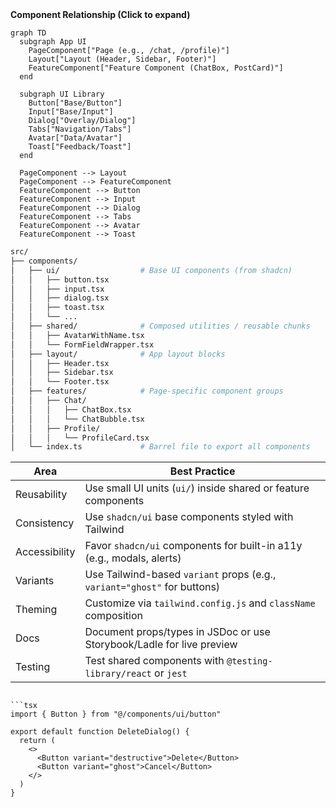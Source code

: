 <summary><strong>Component Relationship (Click to expand)</strong></summary>


```mermaid
graph TD
  subgraph App UI
    PageComponent["Page (e.g., /chat, /profile)"]
    Layout["Layout (Header, Sidebar, Footer)"]
    FeatureComponent["Feature Component (ChatBox, PostCard)"]
  end

  subgraph UI Library
    Button["Base/Button"]
    Input["Base/Input"]
    Dialog["Overlay/Dialog"]
    Tabs["Navigation/Tabs"]
    Avatar["Data/Avatar"]
    Toast["Feedback/Toast"]
  end

  PageComponent --> Layout
  PageComponent --> FeatureComponent
  FeatureComponent --> Button
  FeatureComponent --> Input
  FeatureComponent --> Dialog
  FeatureComponent --> Tabs
  FeatureComponent --> Avatar
  FeatureComponent --> Toast
```

```bash
src/
├── components/
│   ├── ui/                  # Base UI components (from shadcn)
│   │   ├── button.tsx
│   │   ├── input.tsx
│   │   ├── dialog.tsx
│   │   ├── toast.tsx
│   │   └── ...
│   ├── shared/              # Composed utilities / reusable chunks
│   │   ├── AvatarWithName.tsx
│   │   └── FormFieldWrapper.tsx
│   ├── layout/              # App layout blocks
│   │   ├── Header.tsx
│   │   ├── Sidebar.tsx
│   │   └── Footer.tsx
│   ├── features/            # Page-specific component groups
│   │   ├── Chat/
│   │   │   ├── ChatBox.tsx
│   │   │   └── ChatBubble.tsx
│   │   ├── Profile/
│   │   │   └── ProfileCard.tsx
│   └── index.ts             # Barrel file to export all components
```

| Area            | Best Practice                                                                 |
|-----------------|-------------------------------------------------------------------------------|
| Reusability     | Use small UI units (`ui/`) inside shared or feature components                |
| Consistency     | Use `shadcn/ui` base components styled with Tailwind                          |
| Accessibility   | Favor `shadcn/ui` components for built-in a11y (e.g., modals, alerts)         |
| Variants        | Use Tailwind-based `variant` props (e.g., `variant="ghost"` for buttons)      |
| Theming         | Customize via `tailwind.config.js` and `className` composition                |
| Docs            | Document props/types in JSDoc or use Storybook/Ladle for live preview         |
| Testing         | Test shared components with `@testing-library/react` or `jest`                |
```

```tsx
import { Button } from "@/components/ui/button"

export default function DeleteDialog() {
  return (
    <>
      <Button variant="destructive">Delete</Button>
      <Button variant="ghost">Cancel</Button>
    </>
  )
}
```
